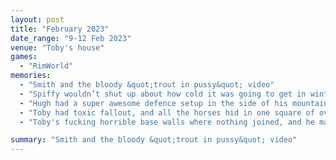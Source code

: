 ```yaml
---
layout: post
title: "February 2023"
date_range: "9-12 Feb 2023"
venue: "Toby's house"
games:
  - "RimWorld"
memories:
  - "Smith and the bloody &quot;trout in pussy&quot; video"
  - "Spiffy wouldn’t shut up about how cold it was going to get in winter so instead of creating a nice warm environment for his colonists in his base he decided to send them off on a caravan trip in the freezing cold, eventually decided to settle at Toby's base and was put in charge of using a geyser vent to run a hydroponics operation. He build so many hydroponic basins there was no energy to run heaters."
  - "Hugh had a super awesome defence setup in the side of his mountain. Was an absolute fortress until he dug out the other side of his mountain and then it was all downhill from there. He "borrowed" (at least two?) of Ian's star colonists and got them killed one after the other."
  - "Toby had toxic fallout, and all the horses hid in one square of overhang from his roofline"
  - "Toby's fucking horrible base walls where nothing joined, and he made a 4-way door"

summary: "Smith and the bloody &quot;trout in pussy&quot; video"
---
```

